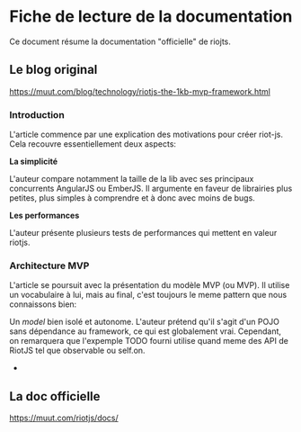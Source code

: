 # Fiche de lecture de la documentation

Ce document résume la documentation "officielle" de riojts.

## Le blog original

https://muut.com/blog/technology/riotjs-the-1kb-mvp-framework.html

### Introduction

L'article commence par une explication des motivations pour créer
riot-js. Cela recouvre essentiellement deux aspects:

**La simplicité**

L'auteur compare notamment la taille de la lib avec ses principaux
concurrents AngularJS ou EmberJS. Il argumente en faveur de librairies
plus petites, plus simples à comprendre et à donc avec moins de bugs.

**Les performances**

L'auteur présente plusieurs tests de performances qui mettent en
valeur riotjs.


### Architecture MVP

L'article se poursuit avec la présentation du modèle MVP (ou MVP). Il
utilise un vocabulaire à lui, mais au final, c'est toujours le meme
pattern que nous connaissons bien:

Un *model* bien isolé et autonome. L'auteur prétend qu'il s'agit d'un
POJO sans dépendance au framework, ce qui est globalement
vrai. Cependant, on remarquera que l'expemple TODO fourni utilise
quand meme des API de RiotJS tel que observable ou self.on.


- 


## La doc officielle

https://muut.com/riotjs/docs/

